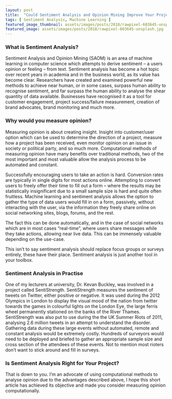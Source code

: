 ```yaml
---
layout: post
title:  "Could Sentiment Analysis and Opinion Mining Improve Your Project?"
tags: [ Sentiment Analysis, Machine Learning ]
featured_image_thumbnail: assets/images/posts/2018/rawpixel-603645-unsplash.jpg
featured_image: assets/images/posts/2018/rawpixel-603645-unsplash.jpg
---
```


### What is Sentiment Analysis?
Sentiment Analysis and Opinion Mining (SAOM) is an area of machine learning in computer science which attempts to derive sentiment – a users opinion or feeling – from text. Sentiment analysis has become a hot topic over recent years in academia and in the business world, as its value has become clear. Researchers have created and examined powerful new methods to achieve near human, or in some cases, surpass human ability to recognise sentiment, and far surpass the human ability to analyse the shear quantity of data available. Businesses have recognised it as a tool for customer engagement, project success/failure measurement, creation of brand advocates, brand monitoring and much more.

### Why would you measure opinion?
Measuring opinion is about creating insight. Insight into customer/user option which can be used to determine the direction of a project, measure how a project has been received, even monitor opinion on an issue in society or political party, and so much more. Computational methods of measuring opinion have many benefits over traditional methods, two of the most important and most valuable allow the analysis process to be automated and constant.

Successfully encouraging users to take an action is hard. Conversion rates are typically in single digits for most actions online. Attempting to convert users to freely offer their time to fill out a form – where the results may be statistically insignificant due to a small sample size is hard and quite often fruitless. Machine learning and sentiment analysis allows the option to gather the type of data users would fill in on a form, passively, without interacting with the user, via the information they freely share online on social networking sites, blogs, forums, and the rest.

The fact this can be done automatically, and in the case of social networks which are in most cases “real-time”, where users share messages while they take actions, allowing near live data. This can be immensely valuable depending on the use-case.

This isn’t to say sentiment analysis should replace focus groups or surveys entirely, these have their place. Sentiment analysis is just another tool in your toolbox.

### Sentiment Analysis in Practise
One of my lecturers at university, Dr. Kevan Buckley,  was involved in a project called SentiStrength. SentiStrength measures the sentiment of tweets on Twitter, either positive or negative. It was used during the 2012 Olympics in London to display the visual mood of the nation from twitter towards the games in colourful lights on the London Eye, the large ferris wheel permanently stationed on the banks of the River Thames. SentiStrength was also put to use during the the UK Summer Riots of 2011, analysing 2.6 million tweets in an attempt to understand the disorder. Gathering data during these large events without automated, remote and constant analysis would be extremely costly. Hundreds of surveyors would need to be deployed and briefed to gather an appropriate sample size and cross section of the attendees of these events. Not to mention most rioters don’t want to stick around and fill in surveys.

### Is Sentiment Analysis Right for Your Project?
That is down to you. I’m an advocate of using computational methods to analyse opinion due to the advantages described above, I hope this short article has achieved its objective and made you consider measuring opinion computationally.